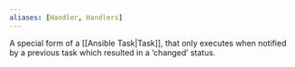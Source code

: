 ```yaml
---
aliases: [Handler, Handlers]
---
```


A special form of a [[Ansible Task|Task]], that only executes when notified by a previous task which resulted in a ‘changed’ status.
